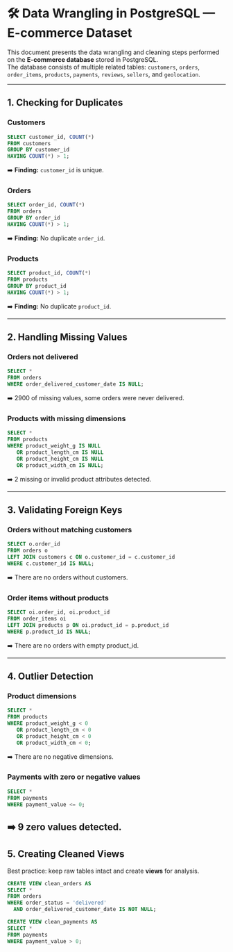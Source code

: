 
# 🛠️ Data Wrangling in PostgreSQL — E-commerce Dataset  

This document presents the data wrangling and cleaning steps performed on the **E-commerce database** stored in PostgreSQL.  
The database consists of multiple related tables: `customers`, `orders`, `order_items`, `products`, `payments`, `reviews`, `sellers`, and `geolocation`.

---

## 1. Checking for Duplicates

### Customers
```sql
SELECT customer_id, COUNT(*)
FROM customers
GROUP BY customer_id
HAVING COUNT(*) > 1;
```
➡️ **Finding:** `customer_id` is unique.

### Orders
```sql
SELECT order_id, COUNT(*)
FROM orders
GROUP BY order_id
HAVING COUNT(*) > 1;
```
➡️ **Finding:** No duplicate `order_id`.

### Products
```sql
SELECT product_id, COUNT(*)
FROM products
GROUP BY product_id
HAVING COUNT(*) > 1;
```
➡️ **Finding:** No duplicate `product_id`.

---

## 2. Handling Missing Values

### Orders not delivered
```sql
SELECT *
FROM orders
WHERE order_delivered_customer_date IS NULL;
```
➡️ 2900 of missing values, some orders were never delivered.

### Products with missing dimensions
```sql
SELECT *
FROM products
WHERE product_weight_g IS NULL
   OR product_length_cm IS NULL
   OR product_height_cm IS NULL
   OR product_width_cm IS NULL;
```
➡️ 2 missing or invalid product attributes detected.

---

## 3. Validating Foreign Keys

### Orders without matching customers
```sql
SELECT o.order_id
FROM orders o
LEFT JOIN customers c ON o.customer_id = c.customer_id
WHERE c.customer_id IS NULL;
```
➡️ There are no orders without customers.

### Order items without products
```sql
SELECT oi.order_id, oi.product_id
FROM order_items oi
LEFT JOIN products p ON oi.product_id = p.product_id
WHERE p.product_id IS NULL;
```
➡️ There are no orders with empty product_id.

---

## 4. Outlier Detection

### Product dimensions
```sql
SELECT *
FROM products
WHERE product_weight_g < 0
   OR product_length_cm < 0
   OR product_height_cm < 0
   OR product_width_cm < 0;
```
➡️ There are no negative dimensions.

### Payments with zero or negative values
```sql
SELECT *
FROM payments
WHERE payment_value <= 0;
```
➡️ 9 zero values detected.
---

## 5. Creating Cleaned Views

Best practice: keep raw tables intact and create **views** for analysis.

```sql
CREATE VIEW clean_orders AS
SELECT *
FROM orders
WHERE order_status = 'delivered'
  AND order_delivered_customer_date IS NOT NULL;
```

```sql
CREATE VIEW clean_payments AS
SELECT *
FROM payments
WHERE payment_value > 0;
```
